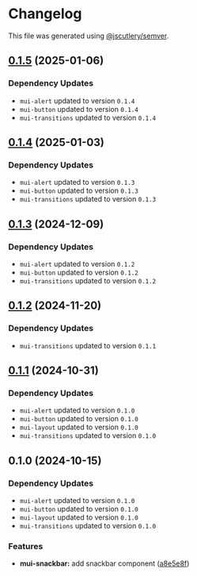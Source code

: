 # Changelog

This file was generated using [@jscutlery/semver](https://github.com/jscutlery/semver).

## [0.1.5](https://github.com/Availity/element/compare/@availity/mui-snackbar@0.1.4...@availity/mui-snackbar@0.1.5) (2025-01-06)

### Dependency Updates

* `mui-alert` updated to version `0.1.4`
* `mui-button` updated to version `0.1.4`
* `mui-transitions` updated to version `0.1.4`
## [0.1.4](https://github.com/Availity/element/compare/@availity/mui-snackbar@0.1.3...@availity/mui-snackbar@0.1.4) (2025-01-03)

### Dependency Updates

* `mui-alert` updated to version `0.1.3`
* `mui-button` updated to version `0.1.3`
* `mui-transitions` updated to version `0.1.3`
## [0.1.3](https://github.com/Availity/element/compare/@availity/mui-snackbar@0.1.2...@availity/mui-snackbar@0.1.3) (2024-12-09)

### Dependency Updates

* `mui-alert` updated to version `0.1.2`
* `mui-button` updated to version `0.1.2`
* `mui-transitions` updated to version `0.1.2`
## [0.1.2](https://github.com/Availity/element/compare/@availity/mui-snackbar@0.1.1...@availity/mui-snackbar@0.1.2) (2024-11-20)

### Dependency Updates

* `mui-transitions` updated to version `0.1.1`
## [0.1.1](https://github.com/Availity/element/compare/@availity/mui-snackbar@0.1.0...@availity/mui-snackbar@0.1.1) (2024-10-31)

### Dependency Updates

* `mui-alert` updated to version `0.1.0`
* `mui-button` updated to version `0.1.0`
* `mui-layout` updated to version `0.1.0`
* `mui-transitions` updated to version `0.1.0`
## 0.1.0 (2024-10-15)

### Dependency Updates

* `mui-alert` updated to version `0.1.0`
* `mui-button` updated to version `0.1.0`
* `mui-layout` updated to version `0.1.0`
* `mui-transitions` updated to version `0.1.0`

### Features

* **mui-snackbar:** add snackbar component ([a8e5e8f](https://github.com/Availity/element/commit/a8e5e8f64c0b810ecbd3e2099d8a6354e3c005bc))

